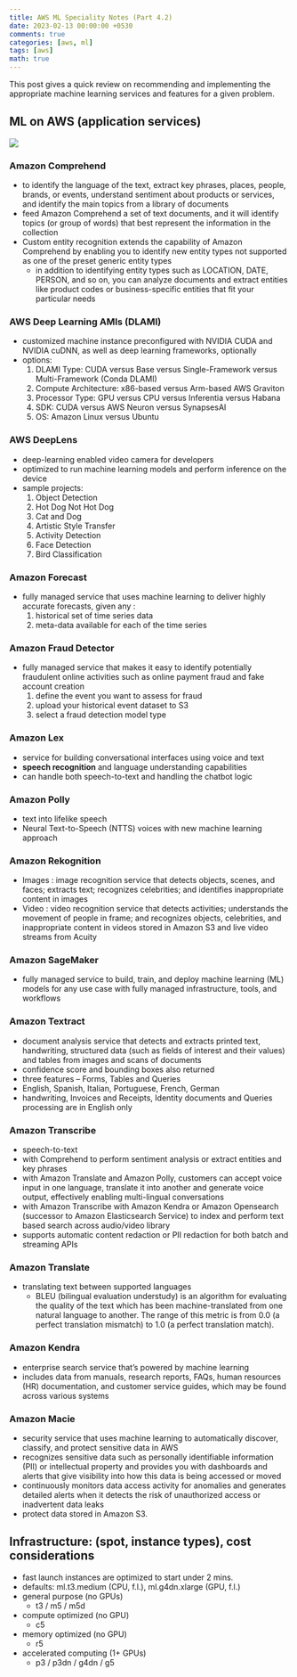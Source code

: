 ```yaml
---
title: AWS ML Speciality Notes (Part 4.2)
date: 2023-02-13 00:00:00 +0530
comments: true
categories: [aws, ml]
tags: [aws]
math: true
---
```


This post gives a quick review on recommending and implementing the appropriate machine learning services and features for a given problem.

<!--more-->

## ML on AWS (application services)

![](https://i.imgur.com/YMd5Qz9.png)

### Amazon Comprehend
* to identify the language of the text, extract key phrases, places, people, brands, or events, understand sentiment about products or services, and identify the main topics from a library of documents
* feed Amazon Comprehend a set of text documents, and it will identify topics (or group of words) that best represent the information in the collection
* Custom entity recognition extends the capability of Amazon Comprehend by enabling you to identify new entity types not supported as one of the preset generic entity types
    * in addition to identifying entity types such as LOCATION, DATE, PERSON, and so on, you can analyze documents and extract entities like product codes or business-specific entities that fit your particular needs


### AWS Deep Learning AMIs (DLAMI)
* customized machine instance preconfigured with NVIDIA CUDA and NVIDIA cuDNN, as well as deep learning frameworks, optionally
* options:
    1. DLAMI Type: CUDA versus Base versus Single-Framework versus Multi-Framework (Conda DLAMI)
    2. Compute Architecture: x86-based versus Arm-based AWS Graviton
    3. Processor Type: GPU versus CPU versus Inferentia versus Habana
    4. SDK: CUDA versus AWS Neuron versus SynapsesAI
    5. OS: Amazon Linux versus Ubuntu

### AWS DeepLens
* deep-learning enabled video camera for developers
* optimized to run machine learning models and perform inference on the device
* sample projects:
    1. Object Detection
    2. Hot Dog Not Hot Dog
    3. Cat and Dog
    4. Artistic Style Transfer
    5. Activity Detection
    6. Face Detection
    7. Bird Classification

### Amazon Forecast
* fully managed service that uses machine learning to deliver highly accurate forecasts, given any :
    1. historical set of time series data
    2. meta-data available for each of the time series

### Amazon Fraud Detector
* fully managed service that makes it easy to identify potentially fraudulent online activities such as online payment fraud and fake account creation
    1. define the event you want to assess for fraud
    2. upload your historical event dataset to S3
    3. select a fraud detection model type

### Amazon Lex
* service for building conversational interfaces using voice and text
* **speech recognition** and language understanding capabilities
* can handle both speech-to-text and handling the chatbot logic

### Amazon Polly
* text into lifelike speech
* Neural Text-to-Speech (NTTS) voices with new machine learning approach

### Amazon Rekognition
* Images : image recognition service that detects objects, scenes, and faces; extracts text; recognizes celebrities; and identifies inappropriate content in images
* Video : video recognition service that detects activities; understands the movement of people in frame; and recognizes objects, celebrities, and inappropriate content in videos stored in Amazon S3 and live video streams from Acuity

### Amazon SageMaker
* fully managed service to build, train, and deploy machine learning (ML) models for any use case with fully managed infrastructure, tools, and workflows

### Amazon Textract
* document analysis service that detects and extracts printed text, handwriting, structured data (such as fields of interest and their values) and tables from images and scans of documents
* confidence score and bounding boxes also returned
* three features – Forms, Tables and Queries
* English, Spanish, Italian, Portuguese, French, German
* handwriting, Invoices and Receipts, Identity documents and Queries processing are in English only


### Amazon Transcribe
* speech-to-text
* with Comprehend to perform sentiment analysis or extract entities and key phrases
* with Amazon Translate and Amazon Polly, customers can accept voice input in one language, translate it into another and generate voice output, effectively enabling multi-lingual conversations 
* with Amazon Transcribe with Amazon Kendra or Amazon Opensearch (successor to Amazon Elasticsearch Service) to index and perform text based search across audio/video library
* supports automatic content redaction or PII redaction for both batch and streaming APIs

### Amazon Translate
* translating text between supported languages
    * BLEU (bilingual evaluation understudy) is an algorithm for evaluating the quality of the text which has been machine-translated from one natural language to another. The range of this metric is from 0.0 (a perfect translation mismatch) to 1.0 (a perfect translation match).

### Amazon Kendra
* enterprise search service that’s powered by machine learning
* includes data from manuals, research reports, FAQs, human resources (HR) documentation, and customer service guides, which may be found across various systems

### Amazon Macie
* security service that uses machine learning to automatically discover, classify, and protect sensitive data in AWS
* recognizes sensitive data such as personally identifiable information (PII) or intellectual property and provides you with dashboards and alerts that give visibility into how this data is being accessed or moved
* continuously monitors data access activity for anomalies and generates detailed alerts when it detects the risk of unauthorized access or inadvertent data leaks
* protect data stored in Amazon S3.

## Infrastructure: (spot, instance types), cost considerations 
* fast launch instances are optimized to start under 2 mins.
* defaults: ml.t3.medium (CPU, f.l.), ml.g4dn.xlarge (GPU, f.l.)
* general purpose (no GPUs)
    * t3 / m5 / m5d
* compute optimized (no GPU)
    * c5
* memory optimized (no GPU)
    * r5
* accelerated computing (1+ GPUs)
    * p3 / p3dn / g4dn / g5
